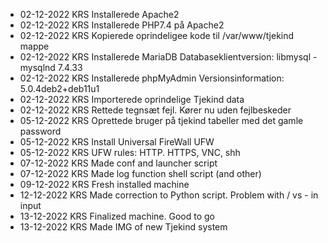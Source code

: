 * 02-12-2022 KRS Installerede Apache2
* 02-12-2022 KRS Installerede PHP7.4 på Apache2
* 02-12-2022 KRS Kopierede oprindeligee kode til /var/www/tjekind mappe
* 02-12-2022 KRS Installerede MariaDB Databaseklientversion: libmysql - mysqlnd 7.4.33
* 02-12-2022 KRS Installerede phpMyAdmin Versionsinformation: 5.0.4deb2+deb11u1
* 02-12-2022 KRS Importerede oprindelige Tjekind data
* 02-12-2022 KRS Rettede tegnsæt fejl. Kører nu uden fejlbeskeder
* 05-12-2022 KRS Oprettede bruger på tjekind tabeller med det gamle password
* 05-12-2022 KRS Install Universal FireWall UFW
* 05-12-2022 KRS UFW rules: HTTP. HTTPS, VNC, shh
* 07-12-2022 KRS Made conf and launcher script
* 07-12-2022 KRS Made log function shell script (and other)
* 09-12-2022 KRS Fresh installed machine
* 12-12-2022 KRS Made correction to Python script. Problem with / vs - in input
* 13-12-2022 KRS Finalized machine. Good to go
* 13-12-2022 KRS Made IMG of new Tjekind system